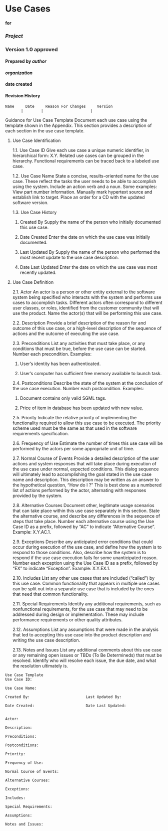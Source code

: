 
# Use Cases
#### for
### <em><strong>Project</em></strong>
### Version 1.0 approved
#### Prepared by <em>author</em>
#### <em>organization</em>
#### date created

#### Revision History

    Name     Date     Reason For Changes     Version
           |        |                     |



Guidance for Use Case Template
Document each use case using the template shown in the Appendix. This section provides a description of each section in the use case template.
  1. Use Case Identification

      1.1. Use Case ID
      Give each use case a unique numeric identifier, in hierarchical form:  X.Y. Related use cases can be grouped in the hierarchy. Functional requirements can be traced back to a labeled use case.

      1.2. Use Case Name
      State a concise, results-oriented name for the use case. These reflect the tasks the user needs to be able to accomplish using the system. Include an action verb and a noun. Some examples:
      View part number information.
      Manually mark hypertext source and establish link to target.
      Place an order for a CD with the updated software version.

      1.3. Use Case History
      
        1. Created By
        Supply the name of the person who initially documented this use case.

        2. Date Created
        Enter the date on which the use case was initially documented.

        3. Last Updated By
        Supply the name of the person who performed the most recent update to the use case description.

        4. Date Last Updated
        Enter the date on which the use case was most recently updated.

  2. Use Case Definition

      2.1. Actor
      An actor is a person or other entity external to the software system being specified who interacts with the system and performs use cases to accomplish tasks. Different actors often correspond to different user classes, or roles, identified from the customer community that will use the product. Name the actor(s) that will be performing this use case.

      2.2. Description
      Provide a brief description of the reason for and outcome of this use case, or a high-level description of the sequence of actions and the outcome of executing the use case.

      2.3. Preconditions
      List any activities that must take place, or any conditions that must be true, before the use case can be started. Number each precondition. Examples:

        1. User’s identity has been authenticated.

        2. User’s computer has sufficient free memory available to launch task.

      2.4. Postconditions
      Describe the state of the system at the conclusion of the use case execution. Number each postcondition. Examples:

      1. Document contains only valid SGML tags.

      2. Price of item in database has been updated with new value.

      2.5. Priority
      Indicate the relative priority of implementing the functionality required to allow this use case to be executed. The priority scheme used must be the same as that used in the software requirements specification.

      2.6. Frequency of Use
      Estimate the number of times this use case will be performed by the actors per some appropriate unit of time.

      2.7. Normal Course of Events
      Provide a detailed description of the user actions and system responses that will take place during execution of the use case under normal, expected conditions. This dialog sequence will ultimately lead to accomplishing the goal stated in the use case name and description. This description may be written as an answer to the hypothetical question, “How do I <accomplish the task stated in the use case name>?” This is best done as a numbered list of actions performed by the actor, alternating with responses provided by the system.

      2.8. Alternative Courses
      Document other, legitimate usage scenarios that can take place within this use case separately in this section. State the alternative course, and describe any differences in the sequence of steps that take place. Number each alternative course using the Use Case ID as a prefix, followed by “AC” to indicate “Alternative Course”. Example:  X.Y.AC.1.

      2.9. Exceptions
      Describe any anticipated error conditions that could occur during execution of the use case, and define how the system is to respond to those conditions. Also, describe how the system is to respond if the use case execution fails for some unanticipated reason. Number each exception using the Use Case ID as a prefix, followed by “EX” to indicate “Exception”. Example:  X.Y.EX.1.

      2.10. Includes
      List any other use cases that are included (“called”) by this use case. Common functionality that appears in multiple use cases can be split out into a separate use case that is included by the ones that need that common functionality.

      2.11. Special Requirements
      Identify any additional requirements, such as nonfunctional requirements, for the use case that may need to be addressed during design or implementation. These may include performance requirements or other quality attributes.

      2.12. Assumptions
      List any assumptions that were made in the analysis that led to accepting this use case into the product description and writing the use case description.

      2.13. Notes and Issues
      List any additional comments about this use case or any remaining open issues or TBDs (To Be Determineds) that must be resolved. Identify who will resolve each issue, the due date, and what the resolution ultimately is.

    Use Case Template
    Use Case ID:

    Use Case Name:

    Created By:                         Last Updated By:

    Date Created:                       Date Last Updated:


    Actor:

    Description:

    Preconditions:

    Postconditions:

    Priority:

    Frequency of Use:

    Normal Course of Events:

    Alternative Courses:

    Exceptions:

    Includes:

    Special Requirements:

    Assumptions:

    Notes and Issues:




